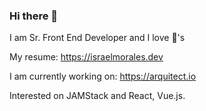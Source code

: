 ### Hi there 👋

I am Sr. Front End Developer and I love :penguin:'s

My resume: https://israelmorales.dev 

I am currently working on: https://arquitect.io

Interested on JAMStack and React, Vue.js.
